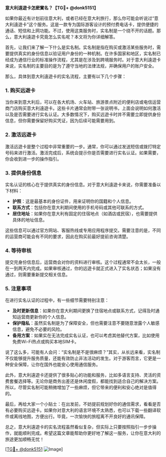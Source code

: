 **意大利遠遊卡怎麽實名？【TG💪+ @donk5151】**

如果你最近有计划前往意大利，或者已经在意大利旅行，那么你可能会听说过“意大利遠遊卡”这个服务。这是一款专为国际游客设计的预付费电话卡，提供便捷的通话、短信和上网功能。不过，使用这类服务时，实名制是一个绕不开的话题。那么，意大利遠遊卡究竟怎么实名呢？本文将为你详细解答。

首先，让我们来了解一下什么是实名制。实名制是指在购买或激活某些服务时，需要提供真实的身份信息以验证用户身份的一种机制。在许多国家和地区，实名制已经成为通信行业的标准操作流程，尤其是在涉及到跨境服务时。对于意大利遠遊卡来说，实名制的主要目的是为了遵守当地的法律法规，并确保用户的账户安全。

那么，具体到意大利遠遊卡的实名流程，主要有以下几个步骤：

### 1. 购买远遊卡
当你来到意大利后，可以在各大机场、火车站、旅游景点附近的便利店或电信运营商门店购买意大利遠遊卡。这些卡片通常会附带一张说明书，上面会说明如何激活以及是否需要进行实名认证。大多数情况下，购买远遊卡时并不需要立即提供身份信息，但你需要保留好购买凭证，因为后续可能需要用到。

### 2. 激活远遊卡
激活远遊卡是整个过程中非常重要的一步。通常，你可以通过发送短信或拨打特定号码来进行激活。激活完成后，系统会提示你是否需要进行实名认证。如果需要，你会收到进一步的操作指引。

### 3. 提供身份信息
实名认证的核心在于提供真实的身份信息。对于意大利遠遊卡来说，你需要准备以下材料：
- **护照**：这是最基本的身份证件，用来证明你的国籍和个人信息。
- **联系方式**：包括你在意大利期间使用的手机号码或其他可联系的方式。
- **居住地址**：如果你在意大利有固定的住宿地点（如酒店或民宿），也需要提供具体的地址信息。

这些信息可以通过官方网站、客服热线或专用应用程序提交。需要注意的是，不同的运营商可能会有不同的要求，因此在购买前最好提前咨询清楚。

### 4. 等待审核
提交完身份信息后，运营商会对你的资料进行审核。这个过程通常不会太长，一般在一到两天内完成。如果审核通过，你的远遊卡就正式进入了实名状态；如果没有通过，则需要重新提交相关信息。

### 5. 注意事项
在进行实名认证的过程中，有一些细节需要特别注意：
- **及时更新信息**：如果你在意大利期间更换了住宿地点或联系方式，记得及时通知运营商更新你的个人信息。
- **保护隐私**：虽然实名制是为了保障安全，但也需要注意不要随意泄露个人敏感信息，避免不必要的风险。
- **备用方案**：如果实在无法完成实名认证，也可以考虑其他替代方案，比如使用免费Wi-Fi热点或购买本地SIM卡。

说了这么多，可能有人会问：“实名制是不是很麻烦？”其实，从长远来看，实名制不仅能够提升服务质量，还能有效防止非法活动的发生。对于游客而言，它更是一种安全保障，让你在国外也能安心使用通信服务。

此外，意大利遠遊卡还提供了很多贴心的功能和服务，比如多语言支持、灵活的资费套餐选择等。无论你是商务出差还是休闲度假，都能找到适合自己的解决方案。所以，尽管实名制可能稍微增加了一些麻烦，但它带来的便利和安心绝对是值得的。

最后，再给大家一个小贴士：在出发前，不妨提前规划好你的通信需求，看看是否有必要购买远遊卡。如果你对意大利的语言环境不太熟悉，也可以下载一些翻译软件或离线地图，方便出行。毕竟，一次愉快的旅程离不开良好的通讯保障。

总之，意大利遠遊卡的实名流程虽然看似复杂，但实际上只要按照指引一步步操作，就能顺利完成。希望这篇文章能帮助你更好地了解这一服务，让你在意大利的旅途更加顺畅无忧！

[[TG💪+ @donk5151](https://t.me/s/donk5151) ![Image](https://i.postimg.cc/rwNCRYN7/Snipaste-2025-04-30-17-27-05.png)]